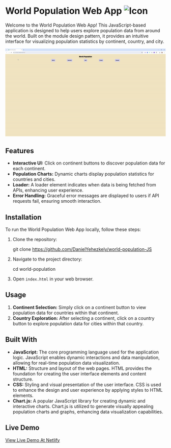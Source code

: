 # World Population Web App <img src="./assets/icons/earth.ico" alt="Icon" width="26">

Welcome to the World Population Web App! This JavaScript-based application is designed to help users explore population data from around the world. Built on the module design pattern, it provides an intuitive interface for visualizing population statistics by continent, country, and city.

![Demo](./assets/video/world-population-gif.gif)

## Features

- **Interactive UI:** Click on continent buttons to discover population data for each continent.
- **Population Charts:** Dynamic charts display population statistics for countries and cities.
- **Loader:** A loader element indicates when data is being fetched from APIs, enhancing user experience.
- **Error Handling:** Graceful error messages are displayed to users if API requests fail, ensuring smooth interaction.

## Installation

To run the World Population Web App locally, follow these steps:

1. Clone the repository:

   git clone https://github.com/DanielYehezkely/world-population-JS

2. Navigate to the project directory:

   cd world-population

3. Open `index.html` in your web browser.

## Usage

1. **Continent Selection:** Simply click on a continent button to view population data for countries within that continent.
2. **Country Exploration:** After selecting a continent, click on a country button to explore population data for cities within that country.

## Built With

- **JavaScript:** <i class="fab fa-js"></i> The core programming language used for the application logic. JavaScript enables dynamic interactions and data manipulation, allowing for real-time population data visualization.
- **HTML:** <i class="fab fa-html5"></i> Structure and layout of the web pages. HTML provides the foundation for creating the user interface elements and content structure.
- **CSS:** <i class="fab fa-css3-alt"></i> Styling and visual presentation of the user interface. CSS is used to enhance the design and user experience by applying styles to HTML elements.
- **Chart.js:** <i class="fas fa-chart-line"></i> A popular JavaScript library for creating dynamic and interactive charts. Chart.js is utilized to generate visually appealing population charts and graphs, enhancing data visualization capabilities.


## Live Demo

[View Live Demo At Netlify](https://dyz-world-population-js.netlify.app/) 

